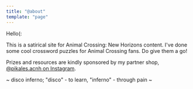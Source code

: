```yaml
---
title: "@about"
template: "page"
---
```


Hello(:

This is a satirical site for Animal Crossing: New Horizons content. I've done some cool crossword puzzles for Animal Crossing fans. Do give them a go!

Prizes and resources are kindly sponsored by my partner shop, [@pikales.acnh on Instagram](https://www.instagram.com/pikales.acnh/).

~ disco inferno; "disco" - to learn, "inferno" - through pain ~


